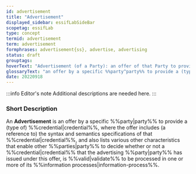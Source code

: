 ```yaml
---
id: advertisement
title: "Advertisement"
displayed_sidebar: essifLabSideBar
scopetag: essifLab
type: concept
termid: advertisement
term: advertisement
formphrases: advertisement{ss}, advertise, advertising
status: draft
grouptags:
hoverText: "Advertisement (of a Party): an offer of that Party to provide a (type of) Credential, where the offer includes (a reference to) the syntax and semantics specifications of that Credential, and also lists various other characteristics that enable other Parties to decide whether or not a Credential that the advertising Party has issued under this offer, isValid to be processed in one or more of its Information processes."
glossaryText: "an offer by a specific %%party^party%% to provide a (type of) %%credential^credential%%, where the offer includes (a reference to) the syntax and semantics specifications of that %%credential^credential%%, and also lists various other characteristics that enable other %%parties^party%% to decide whether or not a %%credential^credential%% that the advertising %%party^party%% has issued under this offer, is %%valid^validate%% to be processed in one or more of its %%information processes^information-process%%."
date: 20220918
---
```


:::info Editor's note
Additional descriptions are needed here.
:::

### Short Description
An **Advertisement** is an offer by a specific %%party|party%% to provide a (type of) %%credential|credential%%, where the offer includes (a reference to) the syntax and semantics specifications of that %%credential|credential%%, and also lists various other characteristics that enable other %%parties|party%% to decide whether or not a %%credential|credential%% that the advertising %%party|party%% has issued under this offer, is %%valid|validate%% to be processed in one or more of its %%information processes|information-process%%.
